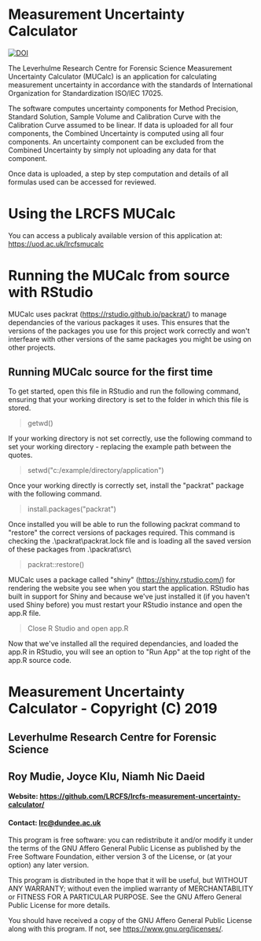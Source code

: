 # Measurement Uncertainty Calculator

[![DOI](https://zenodo.org/badge/187221339.svg)](https://zenodo.org/badge/latestdoi/187221339)

The Leverhulme Research Centre for Forensic Science Measurement Uncertainty Calculator (MUCalc) is an application for calculating measurement uncertainty in accordance with the standards of International Organization for Standardization ISO/IEC 17025.

The software computes uncertainty components for Method Precision, Standard Solution, Sample Volume and Calibration Curve with the Calibration Curve assumed to be linear. If data is uploaded for all four components, the Combined Uncertainty is computed using all four components. An uncertainty component can be excluded from the Combined Uncertainty by simply not uploading any data for that component.

Once data is uploaded, a step by step computation and details of all formulas used can be accessed for reviewed.

# Using the LRCFS MUCalc
You can access a publicaly available version of this application at: https://uod.ac.uk/lrcfsmucalc

# Running the MUCalc from source with RStudio
MUCalc uses packrat (https://rstudio.github.io/packrat/) to manage dependancies of the various packages it uses.
This ensures that the versions of the packages you use for this project work correctly and won't interfeare with
other versions of the same packages you might be using on other projects.

## Running MUCalc source for the first time
To get started, open this file in RStudio and run the following command, ensuring that your working directory is set to the folder in which this file is stored.
> getwd()

If your working directory is not set correctly, use the following command to set your working directory - replacing the example path between the quotes.
> setwd("c:/example/directory/application")

Once your working directly is correctly set, install the "packrat" package with the following command.
> install.packages("packrat")

Once installed you will be able to run the following packrat command to "restore" the correct versions of packages required.
This command is checking the .\packrat\packrat.lock file and is loading all the saved version of these packages from .\packrat\src\
> packrat::restore()

MUCalc uses a package called "shiny" (https://shiny.rstudio.com/) for rendering the website you see when you start the application.
RStudio has built in support for Shiny and because we've just installed it (if you haven't used Shiny before) you must restart your RStudio instance and open the app.R file.

> Close R Studio and open app.R

Now that we've installed all the required dependancies, and loaded the app.R in RStudio, you will see an option to "Run App" at the top right of the app.R source code. 

# Measurement Uncertainty Calculator - Copyright (C) 2019
## Leverhulme Research Centre for Forensic Science
## Roy Mudie, Joyce Klu, Niamh Nic Daeid
#### Website: https://github.com/LRCFS/lrcfs-measurement-uncertainty-calculator/
#### Contact: lrc@dundee.ac.uk

This program is free software: you can redistribute it and/or modify
it under the terms of the GNU Affero General Public License as published
by the Free Software Foundation, either version 3 of the License, or
(at your option) any later version.

This program is distributed in the hope that it will be useful,
but WITHOUT ANY WARRANTY; without even the implied warranty of
MERCHANTABILITY or FITNESS FOR A PARTICULAR PURPOSE.  See the
GNU Affero General Public License for more details.

You should have received a copy of the GNU Affero General Public License
along with this program.  If not, see <https://www.gnu.org/licenses/>.

